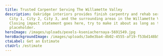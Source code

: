 ```yaml
---
title: Trusted Carpenter Serving The Willamette Valley
description: Oakridge interiors provides finish carpentry and rehab services for
  City 1, City 2, City 3, and the surrounding areas in the Willamette Valley.
  Closing impact statement goes here, try to make it about as long as this
  placeholder.
heroImage: /images/uploads/pexels-kseniachernaya-5691549.jpg
heroBackgroundImage: /images/uploads/3a0e3ba4-db02-4555-af19-f53bd148b5ff.jpg
ctaLabel: Get an Estimate
ctaUrl: /estimate
---
```

